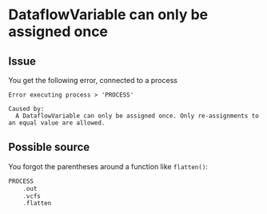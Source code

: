 # DataflowVariable can only be assigned once

## Issue

You get the following error, connected to a process

```output
Error executing process > 'PROCESS'

Caused by:
  A DataflowVariable can only be assigned once. Only re-assignments to an equal value are allowed.
```

## Possible source

You forgot the parentheses around a function like `flatten()`:

```groovy
PROCESS
    .out
    .vcfs
    .flatten
```
